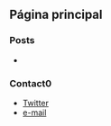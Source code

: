 ## Página principal



### Posts

-

### Contact0

- [Twitter](http://twitter.com/thabizty)
- [e-mail](mailto:d3bugr@outlook.com)
